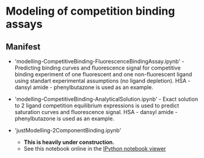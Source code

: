 Modeling of competition binding assays
======================================

## Manifest
* 'modelling-CompetitiveBinding-FluorescenceBindingAssay.ipynb' - Predicting binding curves and fluorescence signal for competitive binding experiment of one fluorescent and one non-fluorescent ligand using standart experimental assumptions (no ligand depletion). HSA - dansyl amide - phenylbutazone is used as an example.

* 'modelling-CompetitiveBinding-AnalyticalSolution.ipynb' - Exact solution to 2 ligand competition equilibrium expressions is used to predict saturation curves and fluorescence signal. HSA - dansyl amide - phenylbutazone is used as an example.
 
* 'justModelling-2ComponentBinding.ipynb'
    * **This is heavily under construction.**
    * See this notebook online in the [IPython notebook viewer](http://nbviewer.ipython.org/github/choderalab/assaytools/blob/master/examples/competition-assay-modeling/competition-assay-modeling.ipynb)
